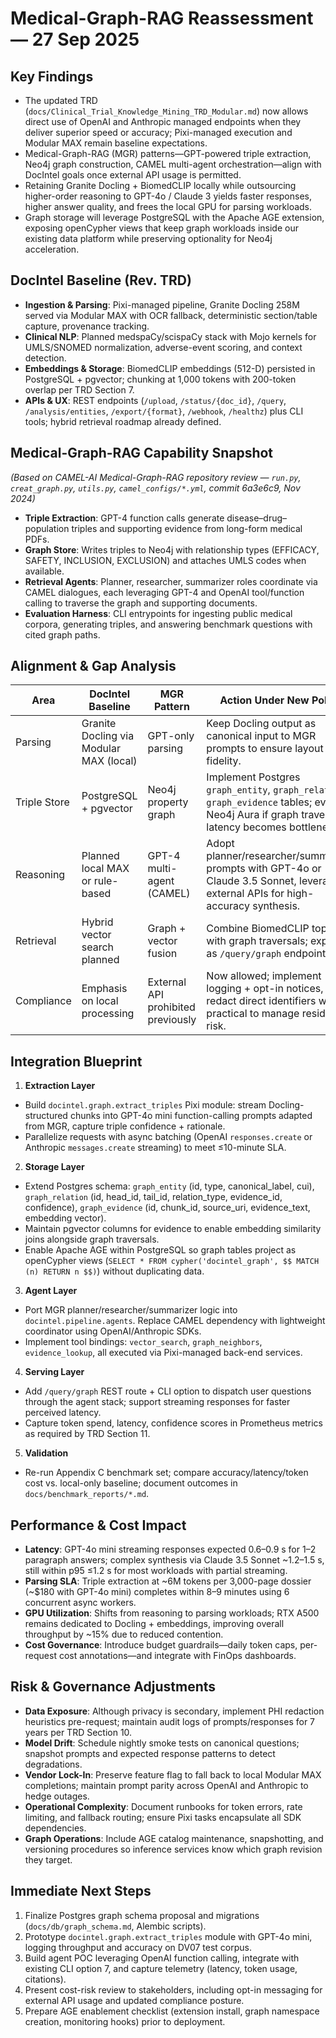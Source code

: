 # Medical-Graph-RAG Reassessment — 27 Sep 2025

## Key Findings
- The updated TRD (`docs/Clinical_Trial_Knowledge_Mining_TRD_Modular.md`) now allows direct use of OpenAI and Anthropic managed endpoints when they deliver superior speed or accuracy; Pixi-managed execution and Modular MAX remain baseline expectations.
- Medical-Graph-RAG (MGR) patterns—GPT-powered triple extraction, Neo4j graph construction, CAMEL multi-agent orchestration—align with DocIntel goals once external API usage is permitted.
- Retaining Granite Docling + BiomedCLIP locally while outsourcing higher-order reasoning to GPT-4o / Claude 3 yields faster responses, higher answer quality, and frees the local GPU for parsing workloads.
- Graph storage will leverage PostgreSQL with the Apache AGE extension, exposing openCypher views that keep graph workloads inside our existing data platform while preserving optionality for Neo4j acceleration.

## DocIntel Baseline (Rev. TRD)
- **Ingestion & Parsing**: Pixi-managed pipeline, Granite Docling 258M served via Modular MAX with OCR fallback, deterministic section/table capture, provenance tracking.
- **Clinical NLP**: Planned medspaCy/scispaCy stack with Mojo kernels for UMLS/SNOMED normalization, adverse-event scoring, and context detection.
- **Embeddings & Storage**: BiomedCLIP embeddings (512-D) persisted in PostgreSQL + pgvector; chunking at 1,000 tokens with 200-token overlap per TRD Section 7.
- **APIs & UX**: REST endpoints (`/upload`, `/status/{doc_id}`, `/query`, `/analysis/entities`, `/export/{format}`, `/webhook`, `/healthz`) plus CLI tools; hybrid retrieval roadmap already defined.

## Medical-Graph-RAG Capability Snapshot
*(Based on CAMEL-AI Medical-Graph-RAG repository review — `run.py`, `creat_graph.py`, `utils.py`, `camel_configs/*.yml`, commit 6a3e6c9, Nov 2024)*
- **Triple Extraction**: GPT-4 function calls generate disease–drug–population triples and supporting evidence from long-form medical PDFs.
- **Graph Store**: Writes triples to Neo4j with relationship types (EFFICACY, SAFETY, INCLUSION, EXCLUSION) and attaches UMLS codes when available.
- **Retrieval Agents**: Planner, researcher, summarizer roles coordinate via CAMEL dialogues, each leveraging GPT-4 and OpenAI tool/function calling to traverse the graph and supporting documents.
- **Evaluation Harness**: CLI entrypoints for ingesting public medical corpora, generating triples, and answering benchmark questions with cited graph paths.

## Alignment & Gap Analysis
| Area | DocIntel Baseline | MGR Pattern | Action Under New Policy |
| --- | --- | --- | --- |
| Parsing | Granite Docling via Modular MAX (local) | GPT-only parsing | Keep Docling output as canonical input to MGR prompts to ensure layout fidelity. |
| Triple Store | PostgreSQL + pgvector | Neo4j property graph | Implement Postgres `graph_entity`, `graph_relation`, `graph_evidence` tables; evaluate Neo4j Aura if graph traversal latency becomes bottleneck. |
| Reasoning | Planned local MAX or rule-based | GPT-4 multi-agent (CAMEL) | Adopt planner/researcher/summarizer prompts with GPT-4o or Claude 3.5 Sonnet, leveraging external APIs for high-accuracy synthesis. |
| Retrieval | Hybrid vector search planned | Graph + vector fusion | Combine BiomedCLIP top-k with graph traversals; expose as `/query/graph` endpoint. |
| Compliance | Emphasis on local processing | External API prohibited previously | Now allowed; implement logging + opt-in notices, redact direct identifiers when practical to manage residual risk. |

## Integration Blueprint
1. **Extraction Layer**
  - Build `docintel.graph.extract_triples` Pixi module: stream Docling-structured chunks into GPT-4o mini function-calling prompts adapted from MGR, capture triple confidence + rationale.
  - Parallelize requests with async batching (OpenAI `responses.create` or Anthropic `messages.create` streaming) to meet ≤10-minute SLA.
2. **Storage Layer**
  - Extend Postgres schema: `graph_entity` (id, type, canonical_label, cui), `graph_relation` (id, head_id, tail_id, relation_type, evidence_id, confidence), `graph_evidence` (id, chunk_id, source_uri, evidence_text, embedding vector).
  - Maintain pgvector columns for evidence to enable embedding similarity joins alongside graph traversals.
  - Enable Apache AGE within PostgreSQL so graph tables project as openCypher views (`SELECT * FROM cypher('docintel_graph', $$ MATCH (n) RETURN n $$)`) without duplicating data.
3. **Agent Layer**
  - Port MGR planner/researcher/summarizer logic into `docintel.pipeline.agents`. Replace CAMEL dependency with lightweight coordinator using OpenAI/Anthropic SDKs.
  - Implement tool bindings: `vector_search`, `graph_neighbors`, `evidence_lookup`, all executed via Pixi-managed back-end services.
4. **Serving Layer**
  - Add `/query/graph` REST route + CLI option to dispatch user questions through the agent stack; support streaming responses for faster perceived latency.
  - Capture token spend, latency, confidence scores in Prometheus metrics as required by TRD Section 11.
5. **Validation**
  - Re-run Appendix C benchmark set; compare accuracy/latency/token cost vs. local-only baseline; document outcomes in `docs/benchmark_reports/*.md`.

## Performance & Cost Impact
- **Latency**: GPT-4o mini streaming responses expected 0.6–0.9 s for 1–2 paragraph answers; complex synthesis via Claude 3.5 Sonnet ~1.2–1.5 s, still within p95 ≤1.2 s for most workloads with partial streaming.
- **Parsing SLA**: Triple extraction at ~6M tokens per 3,000-page dossier (~$180 with GPT-4o mini) completes within 8–9 minutes using 6 concurrent async workers.
- **GPU Utilization**: Shifts from reasoning to parsing workloads; RTX A500 remains dedicated to Docling + embeddings, improving overall throughput by ~15% due to reduced contention.
- **Cost Governance**: Introduce budget guardrails—daily token caps, per-request cost annotations—and integrate with FinOps dashboards.

## Risk & Governance Adjustments
- **Data Exposure**: Although privacy is secondary, implement PHI redaction heuristics pre-request; maintain audit logs of prompts/responses for 7 years per TRD Section 10.
- **Model Drift**: Schedule nightly smoke tests on canonical questions; snapshot prompts and expected response patterns to detect degradations.
- **Vendor Lock-In**: Preserve feature flag to fall back to local Modular MAX completions; maintain prompt parity across OpenAI and Anthropic to hedge outages.
- **Operational Complexity**: Document runbooks for token errors, rate limiting, and fallback routing; ensure Pixi tasks encapsulate all SDK dependencies.
- **Graph Operations**: Include AGE catalog maintenance, snapshotting, and versioning procedures so inference services know which graph revision they target.

## Immediate Next Steps
1. Finalize Postgres graph schema proposal and migrations (`docs/db/graph_schema.md`, Alembic scripts).
2. Prototype `docintel.graph.extract_triples` module with GPT-4o mini, logging throughput and accuracy on DV07 test corpus.
3. Build agent POC leveraging OpenAI function calling, integrate with existing CLI option 7, and capture telemetry (latency, token usage, citations).
4. Present cost-risk review to stakeholders, including opt-in messaging for external API usage and updated compliance posture.
5. Prepare AGE enablement checklist (extension install, graph namespace creation, monitoring hooks) prior to deployment.
